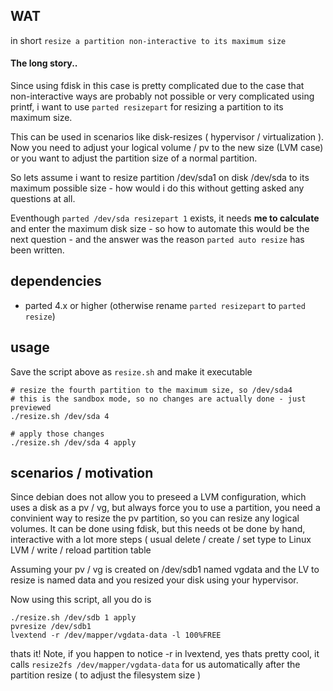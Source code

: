 ## WAT

in short `resize a partition non-interactive to its maximum size`

#### The long story..

Since using fdisk in this case is pretty complicated due to the case that non-interactive ways are probably not possible or very complicated using printf, i want to use `parted resizepart` for resizing a partition to its maximum size.

This can be used in scenarios like disk-resizes ( hypervisor / virtualization ). Now you need to adjust your logical volume / pv to the new size (LVM case) or you want to adjust the partition size of a normal partition.

So lets assume i want to resize partition /dev/sda1 on disk /dev/sda to its maximum possible size - how would i do this without getting asked any questions at all.

Eventhough `parted /dev/sda resizepart 1` exists, it needs **me to calculate** and enter the maximum disk size - so how to automate this would be the next question - and the answer was the reason `parted auto resize` has been written.

## dependencies

- parted 4.x or higher (otherwise rename `parted resizepart` to `parted resize`)

## usage 
Save the script above as `resize.sh` and make it executable
    
    # resize the fourth partition to the maximum size, so /dev/sda4
    # this is the sandbox mode, so no changes are actually done - just previewed
    ./resize.sh /dev/sda 4

    # apply those changes
    ./resize.sh /dev/sda 4 apply

## scenarios / motivation

Since debian does not allow you to preseed a LVM configuration, which uses a disk as a pv / vg, but always force you to use a partition, you need a convinient way to resize the pv partition, so you can resize any logical volumes. It can be done using fdisk, but this needs ot be done by hand, interactive with a lot more steps ( usual delete / create / set type to Linux LVM / write / reload partition table 

Assuming your pv / vg is created on /dev/sdb1 named vgdata and the LV to resize is named data and you resized your disk using your hypervisor.

Now using this script, all you do is

    ./resize.sh /dev/sdb 1 apply
    pvresize /dev/sdb1
    lvextend -r /dev/mapper/vgdata-data -l 100%FREE

thats it! Note, if you happen to notice -r in lvextend, yes thats pretty cool, it calls `resize2fs /dev/mapper/vgdata-data` for us automatically after the partition resize ( to adjust the filesystem size )
